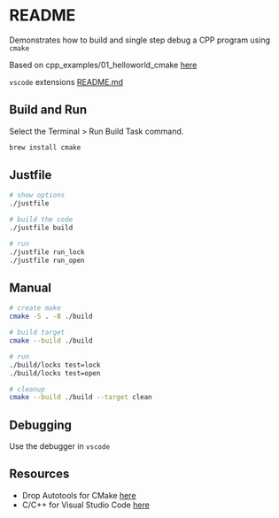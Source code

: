 # README

Demonstrates how to build and single step debug a CPP program using `cmake`  

Based on cpp_examples/01_helloworld_cmake [here](https://github.com/chrisguest75/cpp_examples/blob/main/01_helloworld_cmake/README.md)  

`vscode` extensions [README.md](../README.md)  

## Build and Run

Select the Terminal > Run Build Task command.  

```sh
brew install cmake
```

## Justfile

```sh
# show options 
./justfile 

# build the code
./justfile build

# run 
./justfile run_lock
./justfile run_open
```

## Manual

```sh
# create make
cmake -S . -B ./build

# build target
cmake --build ./build

# run 
./build/locks test=lock
./build/locks test=open

# cleanup
cmake --build ./build --target clean  
```

## Debugging

Use the debugger in `vscode`  

## Resources

* Drop Autotools for CMake [here](https://opensource.com/article/21/5/cmake)  
* C/C++ for Visual Studio Code [here](https://code.visualstudio.com/docs/languages/cpp)  
